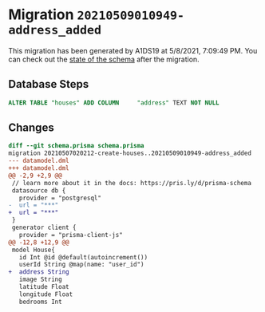 # Migration `20210509010949-address_added`

This migration has been generated by A1DS19 at 5/8/2021, 7:09:49 PM.
You can check out the [state of the schema](./schema.prisma) after the migration.

## Database Steps

```sql
ALTER TABLE "houses" ADD COLUMN     "address" TEXT NOT NULL
```

## Changes

```diff
diff --git schema.prisma schema.prisma
migration 20210507020212-create-houses..20210509010949-address_added
--- datamodel.dml
+++ datamodel.dml
@@ -2,9 +2,9 @@
 // learn more about it in the docs: https://pris.ly/d/prisma-schema
 datasource db {
   provider = "postgresql"
-  url = "***"
+  url = "***"
 }
 generator client {
   provider = "prisma-client-js"
@@ -12,8 +12,9 @@
 model House{
   id Int @id @default(autoincrement())
   userId String @map(name: "user_id")
+  address String
   image String
   latitude Float
   longitude Float
   bedrooms Int
```



